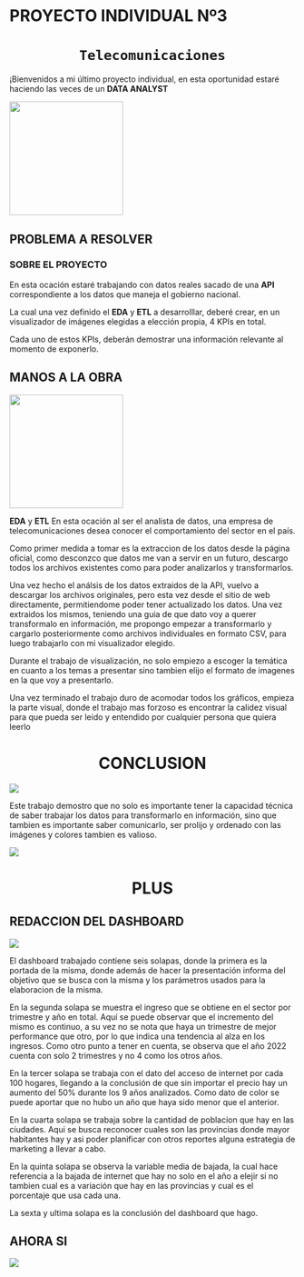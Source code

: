 

# **PROYECTO INDIVIDUAL Nº3**

# <h1 align="center">**`Telecomunicaciones`**</h1>

¡Bienvenidos a mi último proyecto individual, en esta oportunidad estaré haciendo las veces de un **DATA ANALYST**


<img src = 'https://encrypted-tbn0.gstatic.com/images?q=tbn:ANd9GcToHUIVmHaFSRbaQeU_At-NKjXRPukIXT0r0Q&usqp=CAU' height = 200>




## **PROBLEMA A RESOLVER**

### **SOBRE EL PROYECTO**

En esta ocación estaré trabajando con datos reales sacado de una **API** correspondiente a los datos que maneja el gobierno nacional. 

La cual una vez definido el **EDA** y **ETL** a desarrolllar, deberé crear, en un visualizador de imágenes elegidas a elección propia, 4 KPIs en total.

Cada uno de estos KPIs, deberán demostrar una información relevante al momento de exponerlo.


## **MANOS A LA OBRA**
<img src =' https://encrypted-tbn0.gstatic.com/images?q=tbn:ANd9GcSLEGlnFo860QEKFQb9uC5V0rf7LqYqVT9TEA&usqp=CAU' height = 200>

**EDA** y **ETL**
En esta ocación al ser el analista de datos, una empresa de telecomunicaciones desea conocer el comportamiento del sector en el país.

Como primer medida a tomar es la extraccion de los datos desde la página oficial, como desconzco que datos me van a servir en un futuro, descargo todos los archivos existentes como para poder analizarlos y transformarlos.

Una vez hecho el análsis de los datos extraidos de la API, vuelvo a descargar los archivos originales, pero esta vez desde el sitio de web directamente, permitiendome poder tener actualizado los datos. Una vez extraidos los mismos, teniendo una guia de que dato voy a querer transformalo en información, me propongo empezar a transformarlo y cargarlo posteriormente como archivos individuales en formato CSV, para luego trabajarlo con mi visualizador elegido.

Durante el trabajo de visualización, no solo empiezo a escoger la temática en cuanto a los temas a presentar sino tambien elijo el formato de imagenes en la que voy a presentarlo.

Una vez terminado el trabajo duro de acomodar todos los gráficos, empieza la parte visual, donde el trabajo mas forzoso es encontrar la calidez visual para que pueda ser leido y entendido por cualquier persona que quiera leerlo

# <h1 align="center"> **CONCLUSION**

<img src="https://encrypted-tbn0.gstatic.com/images?q=tbn:ANd9GcRLB2er4CmEloAM0dlMwDmmQmd3ptQfOiZftQ&usqp=CAU">

Este trabajo demostro que no solo es importante tener la capacidad técnica de saber trabajar los datos para transformarlo en información, sino que tambien es importante saber comunicarlo, ser prolijo y ordenado con las imágenes y colores tambien es valioso.


<img src="https://encrypted-tbn0.gstatic.com/images?q=tbn:ANd9GcT7Ew5lJD4CRnF5h8Uu0N2oFFYhT9t3zKH70w&usqp=CAU">



# <h1 align="center"> **PLUS**


## **REDACCION DEL DASHBOARD**


<img src="https://encrypted-tbn0.gstatic.com/images?q=tbn:ANd9GcSIq9dDhM4sPLq9VgFAEv8EdJHf8enm8P2KAQ&usqp=CAU">
 
 El dashboard trabajado contiene seis solapas, donde la primera es la portada de la misma, donde además de hacer la presentación informa del objetivo que se busca con la misma y los parámetros usados para la elaboracion de la misma.

 En la segunda solapa se muestra el ingreso que se obtiene en el sector por trimestre y año en total. Aquí se puede observar que el incremento del mismo es continuo, a su vez no se nota que haya un trimestre de mejor performance que otro, por lo que indica una tendencia al alza en los ingresos. Como otro punto a tener en cuenta, se observa que el año 2022 cuenta con solo 2 trimestres y no 4 como los otros años.

 En la tercer solapa se trabaja con el dato del acceso de internet por cada 100 hogares, llegando a la conclusión de que sin importar el precio hay un aumento del 50% durante los 9 años analizados. Como dato de color se puede aportar que no hubo un año que haya sido menor que el anterior.

 En la cuarta solapa se trabaja sobre la cantidad de poblacion que hay en las ciudades. Aqui se busca reconocer cuales son las provincias donde mayor habitantes hay y asi poder planificar con otros reportes alguna estrategia de marketing  a llevar a cabo.

 En la quinta solapa se observa la variable media de bajada, la cual hace referencia a la bajada de internet que hay no solo en el año a elejir si no tambien cual es a variación que hay en las provincias y cual es el porcentaje que usa cada una.

 La sexta y ultima solapa es la conclusión del dashboard que hago.




## **AHORA SI**


<img src="https://encrypted-tbn0.gstatic.com/images?q=tbn:ANd9GcRzLgkgpIhPHC8FsfLEKNxILDQ16AGYFRgyHw&usqp=CAU">






